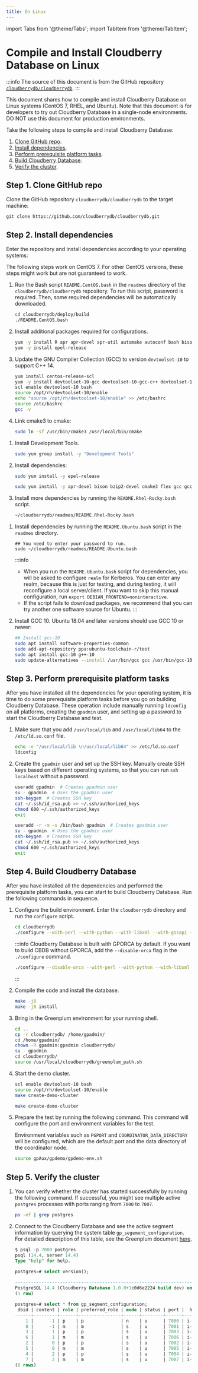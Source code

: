 ```yaml
---
title: On Linux
---
```


import Tabs from '@theme/Tabs';
import TabItem from '@theme/TabItem';

# Compile and Install Cloudberry Database on Linux

:::info
The source of this document is from the GitHub repository [`cloudberrydb/cloudberrydb`](https://github.com/cloudberrydb/cloudberrydb/blob/main/readmes/README.Linux.md).
:::

This document shares how to compile and install Cloudberry Database on Linux systems (CentOS 7, RHEL, and Ubuntu). Note that this document is for developers to try out Cloudberry Database in a single-node environments. DO NOT use this document for production environments.

Take the following steps to compile and install Cloudberry Database:

1. [Clone GitHub repo](#step-1-clone-github-repo).
2. [Install dependencies](#step-2-install-dependencies).
3. [Perform prerequisite platform tasks](#step-3-perform-prerequisite-platform-tasks).
4. [Build Cloudberry Database](#step-4-build-cloudberry-database).
5. [Verify the cluster](#step-5-verify-the-cluster).

## Step 1. Clone GitHub repo

Clone the GitHub repository `cloudberrydb/cloudberrydb` to the target machine:

```shell
git clone https://github.com/cloudberrydb/cloudberrydb.git
```

## Step 2. Install dependencies

Enter the repository and install dependencies according to your operating systems:

<Tabs>
<TabItem value="centos-7" label="For CentOS 7" default>

The following steps work on CentOS 7. For other CentOS versions, these steps might work but are not guaranteed to work.

1. Run the Bash script `README.CentOS.bash` in the `readmes` directory of the `cloudberrydb/cloudberrydb` repository. To run this script, password is required. Then, some required dependencies will be automatically downloaded.

    ```bash
    cd cloudberrydb/deploy/build
    ./README.CentOS.bash
    ```

2. Install additional packages required for configurations.

    ```bash
    yum -y install R apr apr-devel apr-util automake autoconf bash bison bison-devel bzip2 bzip2-devel centos-release-scl curl flex flex-devel gcc gcc-c++ git gdb iproute krb5-devel less libcurl libcurl-devel libevent libevent-devel libxml2 libxml2-devel libyaml libzstd-devel libzstd make openldap openssh openssh-clients openssh-server openssl openssl-devel openssl-libs perl python3-devel readline readline-devel rsync sed sudo tar vim wget which xerces-c-devel zip zlib && \
    yum -y install epel-release
    ```

3. Update the GNU Compiler Collection (GCC) to version `devtoolset-10` to support C++ 14.

    ```bash
    yum install centos-release-scl 
    yum -y install devtoolset-10-gcc devtoolset-10-gcc-c++ devtoolset-10-binutils 
    scl enable devtoolset-10 bash 
    source /opt/rh/devtoolset-10/enable 
    echo "source /opt/rh/devtoolset-10/enable" >> /etc/bashrc
    source /etc/bashrc
    gcc -v
    ```

4. Link cmake3 to cmake:

    ```bash
    sudo ln -sf /usr/bin/cmake3 /usr/local/bin/cmake
    ```

</TabItem>
<TabItem value="rockey-rhel-8" label="For RHEL 8 and Rocky Linux 8" default>

1. Install Development Tools.

    ```bash
    sudo yum group install -y "Development Tools"
    ```

2. Install dependencies:

    ```bash
    sudo yum install -y epel-release

    sudo yum install -y apr-devel bison bzip2-devel cmake3 flex gcc gcc-c++ krb5-devel libcurl-devel libevent-devel libkadm5  libxml2-devel libzstd-devel openssl-devel perl-ExtUtils-Embed python3-devel python3-pip readline-devel xerces-c-devel zlib-devel
    ```

3. Install more dependencies by running the `README.Rhel-Rocky.bash` script.

    ```bash
    ~/cloudberrydb/readmes/README.Rhel-Rocky.bash
    ```

</TabItem>
<TabItem value="ubuntu-18.04" label="For Ubuntu 18.04 or later" default>

1. Install dependencies by running the `README.Ubuntu.bash` script in the `readmes` directory.

    ```shell
    ## You need to enter your password to run.
    sudo ~/cloudberrydb/readmes/README.Ubuntu.bash
    ```

    :::info
    - When you run the `README.Ubuntu.bash` script for dependencies, you will be asked to configure `realm` for Kerberos. You can enter any realm, because this is just for testing, and during testing, it will reconfigure a local server/client. If you want to skip this manual configuration, run `export DEBIAN_FRONTEND=noninteractive`.
    - If the script fails to download packages, we recommend that you can try another one software source for Ubuntu.
    :::

2. Install GCC 10. Ubuntu 18.04 and later versions should use GCC 10 or newer:

    ```bash
    ## Install gcc-10
    sudo apt install software-properties-common
    sudo add-apt-repository ppa:ubuntu-toolchain-r/test
    sudo apt install gcc-10 g++-10
    sudo update-alternatives --install /usr/bin/gcc gcc /usr/bin/gcc-10 100
    ```

</TabItem>
</Tabs>

## Step 3. Perform prerequisite platform tasks

After you have installed all the dependencies for your operating system, it is time to do some prerequisite platform tasks before you go on building Cloudberry Database. These operation include manually running `ldconfig` on all platforms, creating the `gpadmin` user, and setting up a password to start the Cloudberry Database and test.

1. Make sure that you add `/usr/local/lib` and `/usr/local/lib64` to the `/etc/ld.so.conf` file.

    ```bash
    echo -e "/usr/local/lib \n/usr/local/lib64" >> /etc/ld.so.conf
    ldconfig
    ```

2. Create the `gpadmin` user and set up the SSH key. Manually create SSH keys based on different operating systems, so that you can run `ssh localhost` without a password.

    <Tabs>
    <TabItem value="centos-rhel-rockey" label="For CentOS, Rocky Linux, and RHEL" default>

    ```bash
    useradd gpadmin  # Creates gpadmin user
    su - gpadmin  # Uses the gpadmin user
    ssh-keygen  # Creates SSH key
    cat ~/.ssh/id_rsa.pub >> ~/.ssh/authorized_keys
    chmod 600 ~/.ssh/authorized_keys
    exit
    ```

    </TabItem>
    <TabItem value="ubuntu" label="For Ubuntu" default>

    ```bash
    useradd -r -m -s /bin/bash gpadmin  # Creates gpadmin user
    su - gpadmin  # Uses the gpadmin user
    ssh-keygen  # Creates SSH key
    cat ~/.ssh/id_rsa.pub >> ~/.ssh/authorized_keys
    chmod 600 ~/.ssh/authorized_keys 
    exit
    ```

    </TabItem>
    </Tabs>

## Step 4. Build Cloudberry Database

After you have installed all the dependencies and performed the prerequisite platform tasks, you can start to build Cloudberry Database. Run the following commands in sequence.

1. Configure the build environment. Enter the `cloudberrydb` directory and run the `configure` script.

    ```bash
    cd cloudberrydb
    ./configure --with-perl --with-python --with-libxml --with-gssapi --prefix=/usr/local/cloudberrydb
    ```

    :::info
    Cloudberry Database is built with GPORCA by default. If you want to build CBDB without GPORCA, add the `--disable-orca` flag in the `./configure` command.
    
    ```bash
    ./configure --disable-orca --with-perl --with-python --with-libxml --prefix=/usr/local/cloudberrydb
    ```

    :::

2. Compile the code and install the database.

    ```bash
    make -j8
    make -j8 install
    ```

3. Bring in the Greenplum environment for your running shell.

    ```bash
    cd ..
    cp -r cloudberrydb/ /home/gpadmin/
    cd /home/gpadmin/
    chown -R gpadmin:gpadmin cloudberrydb/
    su - gpadmin
    cd cloudberrydb/
    source /usr/local/cloudberrydb/greenplum_path.sh
    ```

4. Start the demo cluster.

    <Tabs>
    <TabItem value="centos" label="For CentOS 7" default>

    ```bash
    scl enable devtoolset-10 bash 
    source /opt/rh/devtoolset-10/enable 
    make create-demo-cluster
    ```

    </TabItem>
    <TabItem value="ubuntu-rocky-rhel" label="For Ubuntu, Rocky Linux, and RHEL" default>

    ```bash
    make create-demo-cluster
    ```

    </TabItem>
    </Tabs>

5. Prepare the test by running the following command. This command will configure the port and environment variables for the test.

    Environment variables such as `PGPORT` and `COORDINATOR_DATA_DIRECTORY` will be configured, which are the default port and the data directory of the coordinator node.

    ```bash
    source gpAux/gpdemo/gpdemo-env.sh
    ```

## Step 5. Verify the cluster

1. You can verify whether the cluster has started successfully by running the following command. If successful, you might see multiple active `postgres` processes with ports ranging from `7000` to `7007`.

    ```bash
    ps -ef | grep postgres
    ```
    
2. Connect to the Cloudberry Database and see the active segment information by querying the system table `gp_segement_configuration`. For detailed description of this table, see the Greenplum document [here](https://docs.vmware.com/en/VMware-Greenplum/6/greenplum-database/ref_guide-system_catalogs-gp_segment_configuration.html).

    ```sql
    $ psql -p 7000 postgres
    psql (14.4, server 14.4)
    Type "help" for help.
    
    postgres=# select version();
                                                                                            version                                                                                         
    -----------------------------------------------------------------------------------------------------------------------------------------------------------------------------------------
    PostgreSQL 14.4 (Cloudberry Database 1.0.0+1c0d6e2224 build dev) on x86_64( GCC 13.2.0) 13.2.0, 64-bit compiled on Sep 22 2023 10:56:01
    (1 row)
    
    postgres=# select * from gp_segment_configuration;
     dbid | content | role | preferred_role | mode | status | port |  hostname  |  address   |                                   datadir                                    | warehouseid 
    ------+---------+------+----------------+------+--------+------+------------+------------+------------------------------------------------------------------------------+-------------
        1 |      -1 | p    | p              | n    | u      | 7000 | i-6wvpa9wt | i-6wvpa9wt | /home/gpadmin/cloudberrydb/gpAux/gpdemo/datadirs/qddir/demoDataDir-1         |           0
        8 |      -1 | m    | m              | s    | u      | 7001 | i-6wvpa9wt | i-6wvpa9wt | /home/gpadmin/cloudberrydb/gpAux/gpdemo/datadirs/standby                     |           0
        3 |       1 | p    | p              | s    | u      | 7003 | i-6wvpa9wt | i-6wvpa9wt | /home/gpadmin/cloudberrydb/gpAux/gpdemo/datadirs/dbfast2/demoDataDir1        |           0
        6 |       1 | m    | m              | s    | u      | 7006 | i-6wvpa9wt | i-6wvpa9wt | /home/gpadmin/cloudberrydb/gpAux/gpdemo/datadirs/dbfast_mirror2/demoDataDir1 |           0
        2 |       0 | p    | p              | s    | u      | 7002 | i-6wvpa9wt | i-6wvpa9wt | /home/gpadmin/cloudberrydb/gpAux/gpdemo/datadirs/dbfast1/demoDataDir0        |           0
        5 |       0 | m    | m              | s    | u      | 7005 | i-6wvpa9wt | i-6wvpa9wt | /home/gpadmin/cloudberrydb/gpAux/gpdemo/datadirs/dbfast_mirror1/demoDataDir0 |           0
        4 |       2 | p    | p              | s    | u      | 7004 | i-6wvpa9wt | i-6wvpa9wt | /home/gpadmin/cloudberrydb/gpAux/gpdemo/datadirs/dbfast3/demoDataDir2        |           0
        7 |       2 | m    | m              | s    | u      | 7007 | i-6wvpa9wt | i-6wvpa9wt | /home/gpadmin/cloudberrydb/gpAux/gpdemo/datadirs/dbfast_mirror3/demoDataDir2 |           0
    (8 rows)
    ```